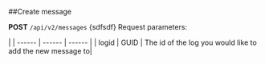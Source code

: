 ##Create message

**POST** `/api/v2/messages`
{sdfsdf}
Request parameters:




| 
| ------ | ------ | ------ |
| logid | GUID | The id of the log you would like to add the new message to|
